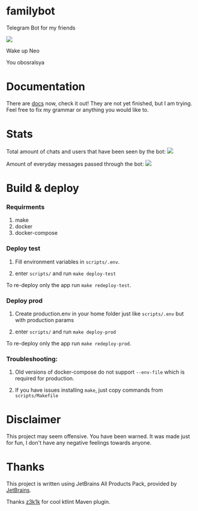# familybot

Telegram Bot for my friends

![](https://storozhenko.dev/images/jesus_final-min.jpg)

Wake up Neo

You obosralsya


# Documentation

There are [docs](./DOCUMENTATION.md) now, check it out! They are not yet finished, but I am trying. Feel free to fix my
grammar or anything you would like to.

# Stats

Total amount of chats and users that have been seen by the bot:
![](https://storozhenko.dev/images/stats1.png)

Amount of everyday messages passed through the bot:
![](https://storozhenko.dev/images/stats2.png)

# Build & deploy

### Requirments

1. make
2. docker
3. docker-compose

### Deploy test

1. Fill environment variables in `scripts/.env`.

2. enter `scripts/` and run `make deploy-test`

To re-deploy only the app run `make redeploy-test`.

### Deploy prod

1. Create production.env in your home folder just like `scripts/.env` but with production params

2. enter `scripts/` and run `make deploy-prod`

To re-deploy only the app run `make redeploy-prod`.

### Troubleshooting:

1. Old versions of docker-compose do not support `--env-file` which is required for production.

3. If you have issues installing `make`, just copy commands from `scripts/Makefile`

# Disclaimer

This project may seem offensive. You have been warned. It was made just for fun, I don't have any negative feelings
towards anyone.

# Thanks

This project is written using JetBrains All Products Pack, provided
by [JetBrains](https://www.jetbrains.com/?from=familybot).

Thanks [z3k1k](https://github.com/z3d1k) for cool ktlint Maven plugin.
